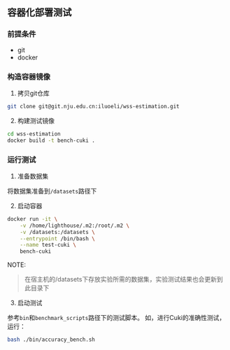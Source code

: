 ## 容器化部署测试

### 前提条件

- git
- docker

### 构造容器镜像

1. 拷贝git仓库

```bash
git clone git@git.nju.edu.cn:iluoeli/wss-estimation.git
```

2. 构建测试镜像

```bash
cd wss-estimation
docker build -t bench-cuki .
```

### 运行测试

1. 准备数据集

将数据集准备到`/datasets`路径下

2. 启动容器

```bash
docker run -it \
	-v /home/lighthouse/.m2:/root/.m2 \
	-v /datasets:/datasets \
	--entrypoint /bin/bash \
	--name test-cuki \
	bench-cuki
```

NOTE:
> 在宿主机的/datasets下存放实验所需的数据集，实验测试结果也会更新到此目录下

3. 启动测试

参考`bin`和`benchmark_scripts`路径下的测试脚本。
如，进行Cuki的准确性测试，运行：

```bash
bash ./bin/accuracy_bench.sh
```

